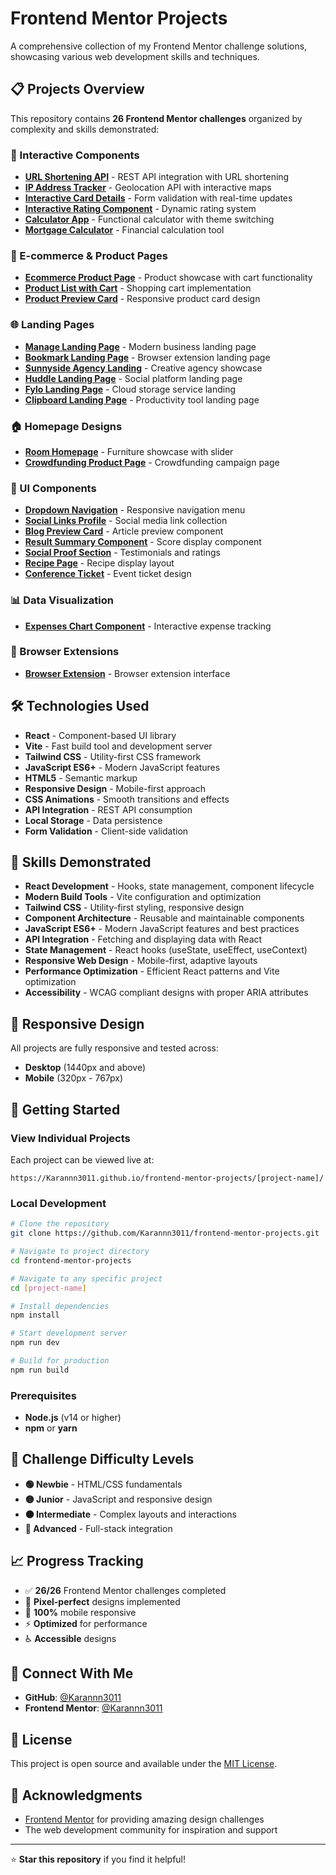 # Frontend Mentor Projects

A comprehensive collection of my Frontend Mentor challenge solutions, showcasing various web development skills and techniques.

## 📋 Projects Overview

This repository contains **26 Frontend Mentor challenges** organized by complexity and skills demonstrated:

### 🎯 Interactive Components
- **[URL Shortening API](./url-shortening-api/)** - REST API integration with URL shortening
- **[IP Address Tracker](./ip-address-tracker/)** - Geolocation API with interactive maps
- **[Interactive Card Details](./interactive-card/)** - Form validation with real-time updates
- **[Interactive Rating Component](./interactive-rating/)** - Dynamic rating system
- **[Calculator App](./calculator-app/)** - Functional calculator with theme switching
- **[Mortgage Calculator](./mortgage-calculator/)** - Financial calculation tool

### 🛒 E-commerce & Product Pages
- **[Ecommerce Product Page](./ecommerce-product-page/)** - Product showcase with cart functionality
- **[Product List with Cart](./product-list/)** - Shopping cart implementation
- **[Product Preview Card](./product-preview/)** - Responsive product card design

### 🌐 Landing Pages
- **[Manage Landing Page](./manage-landing/)** - Modern business landing page
- **[Bookmark Landing Page](./bookmark-landing/)** - Browser extension landing page
- **[Sunnyside Agency Landing](./sunnyside-landing/)** - Creative agency showcase
- **[Huddle Landing Page](./huddle-landing/)** - Social platform landing page
- **[Fylo Landing Page](./fylo-landing/)** - Cloud storage service landing
- **[Clipboard Landing Page](./clipboard-landing/)** - Productivity tool landing page

### 🏠 Homepage Designs
- **[Room Homepage](./room-homepage/)** - Furniture showcase with slider
- **[Crowdfunding Product Page](./crowdfunding-page/)** - Crowdfunding campaign page

### 🧩 UI Components
- **[Dropdown Navigation](./dropdown-navigation/)** - Responsive navigation menu
- **[Social Links Profile](./social-links/)** - Social media link collection
- **[Blog Preview Card](./blog-card/)** - Article preview component
- **[Result Summary Component](./result-summary/)** - Score display component
- **[Social Proof Section](./social-proof/)** - Testimonials and ratings
- **[Recipe Page](./recipe-page/)** - Recipe display layout
- **[Conference Ticket](./conference-ticket/)** - Event ticket design

### 📊 Data Visualization
- **[Expenses Chart Component](./expense-chart/)** - Interactive expense tracking

### 🔧 Browser Extensions
- **[Browser Extension](./browser-extension/)** - Browser extension interface

## 🛠️ Technologies Used

- **React** - Component-based UI library
- **Vite** - Fast build tool and development server
- **Tailwind CSS** - Utility-first CSS framework
- **JavaScript ES6+** - Modern JavaScript features
- **HTML5** - Semantic markup
- **Responsive Design** - Mobile-first approach
- **CSS Animations** - Smooth transitions and effects
- **API Integration** - REST API consumption
- **Local Storage** - Data persistence
- **Form Validation** - Client-side validation

## 🎨 Skills Demonstrated

- **React Development** - Hooks, state management, component lifecycle
- **Modern Build Tools** - Vite configuration and optimization
- **Tailwind CSS** - Utility-first styling, responsive design
- **Component Architecture** - Reusable and maintainable components
- **JavaScript ES6+** - Modern JavaScript features and best practices
- **API Integration** - Fetching and displaying data with React
- **State Management** - React hooks (useState, useEffect, useContext)
- **Responsive Web Design** - Mobile-first, adaptive layouts
- **Performance Optimization** - Efficient React patterns and Vite optimization
- **Accessibility** - WCAG compliant designs with proper ARIA attributes

## 📱 Responsive Design

All projects are fully responsive and tested across:
- **Desktop** (1440px and above)
- **Mobile** (320px - 767px)

## 🚀 Getting Started

### View Individual Projects
Each project can be viewed live at:
```
https://Karannn3011.github.io/frontend-mentor-projects/[project-name]/
```

### Local Development
```bash
# Clone the repository
git clone https://github.com/Karannn3011/frontend-mentor-projects.git

# Navigate to project directory
cd frontend-mentor-projects

# Navigate to any specific project
cd [project-name]

# Install dependencies
npm install

# Start development server
npm run dev

# Build for production
npm run build
```

### Prerequisites
- **Node.js** (v14 or higher)
- **npm** or **yarn**

## 🎯 Challenge Difficulty Levels

- **🟢 Newbie** - HTML/CSS fundamentals
- **🟡 Junior** - JavaScript and responsive design
- **🟠 Intermediate** - Complex layouts and interactions
- **🔴 Advanced** - Full-stack integration

## 📈 Progress Tracking

- ✅ **26/26** Frontend Mentor challenges completed
- 🎨 **Pixel-perfect** designs implemented
- 📱 **100%** mobile responsive
- ⚡ **Optimized** for performance
- ♿ **Accessible** designs

## 🔗 Connect With Me

- **GitHub**: [@Karannn3011](https://github.com/Karannn3011)
- **Frontend Mentor**: [@Karannn3011](https://www.frontendmentor.io/profile/Karannn3011)

## 📝 License

This project is open source and available under the [MIT License](LICENSE).

## 🙏 Acknowledgments

- [Frontend Mentor](https://www.frontendmentor.io) for providing amazing design challenges
- The web development community for inspiration and support

---

⭐ **Star this repository** if you find it helpful!
